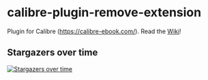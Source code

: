 # calibre-plugin-remove-extension
Plugin for Calibre (https://calibre-ebook.com/). Read the [Wiki](https://github.com/luckylittle/calibre-plugin-remove-extension/wiki)!

## Stargazers over time

[![Stargazers over time](https://starchart.cc/luckylittle/calibre-plugin-remove-extension.svg)](https://starchart.cc/luckylittle/calibre-plugin-remove-extension)
